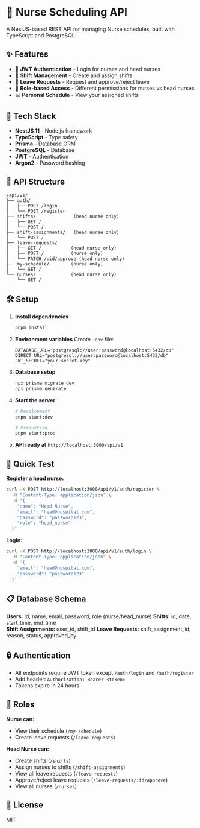 # 🏥 Nurse Scheduling API

A NestJS-based REST API for managing Nurse schedules, built with TypeScript and PostgreSQL.

## ✨ Features

- 🔐 **JWT Authentication** - Login for nurses and head nurses
- 📅 **Shift Management** - Create and assign shifts 
- 📝 **Leave Requests** - Request and approve/reject leave
- 👥 **Role-based Access** - Different permissions for nurses vs head nurses
- 📊 **Personal Schedule** - View your assigned shifts

## 🚀 Tech Stack

- **NestJS 11** - Node.js framework
- **TypeScript** - Type safety
- **Prisma** - Database ORM
- **PostgreSQL** - Database
- **JWT** - Authentication
- **Argon2** - Password hashing

## 📁 API Structure

```
/api/v1/
├── auth/
│   ├── POST /login
│   └── POST /register
├── shifts/              (head nurse only)
│   ├── GET /
│   └── POST /
├── shift-assignments/   (head nurse only)
│   └── POST /
├── leave-requests/
│   ├── GET /           (head nurse only)
│   ├── POST /          (nurse only)
│   └── PATCH /:id/approve (head nurse only)
├── my-schedule/        (nurse only)
│   └── GET /
└── nurses/             (head nurse only)
    └── GET /
```

## 🛠️ Setup

1. **Install dependencies**
   ```bash
   pnpm install
   ```

2. **Environment variables**
   Create `.env` file:
   ```env
   DATABASE_URL="postgresql://user:password@localhost:5432/db"
   DIRECT_URL="postgresql://user:password@localhost:5432/db"
   JWT_SECRET="your-secret-key"
   ```

3. **Database setup**
   ```bash
   npx prisma migrate dev
   npx prisma generate
   ```

4. **Start the server**
   ```bash
   # Development
   pnpm start:dev
   
   # Production  
   pnpm start:prod
   ```

5. **API ready at** `http://localhost:3000/api/v1`

## 🔑 Quick Test

**Register a head nurse:**
```bash
curl -X POST http://localhost:3000/api/v1/auth/register \
  -H "Content-Type: application/json" \
  -d '{
    "name": "Head Nurse",
    "email": "head@hospital.com", 
    "password": "password123",
    "role": "head_nurse"
  }'
```

**Login:**
```bash
curl -X POST http://localhost:3000/api/v1/auth/login \
  -H "Content-Type: application/json" \
  -d '{
    "email": "head@hospital.com",
    "password": "password123"
  }'
```

## 📋 Database Schema

**Users:** id, name, email, password, role (nurse/head_nurse)
**Shifts:** id, date, start_time, end_time  
**Shift Assignments:** user_id, shift_id
**Leave Requests:** shift_assignment_id, reason, status, approved_by

## 🔒 Authentication

- All endpoints require JWT token except `/auth/login` and `/auth/register`
- Add header: `Authorization: Bearer <token>`
- Tokens expire in 24 hours

## 👥 Roles

**Nurse can:**
- View their schedule (`/my-schedule`)
- Create leave requests (`/leave-requests`)

**Head Nurse can:**
- Create shifts (`/shifts`)
- Assign nurses to shifts (`/shift-assignments`) 
- View all leave requests (`/leave-requests`)
- Approve/reject leave requests (`/leave-requests/:id/approve`)
- View all nurses (`/nurses`)

## 📝 License

MIT